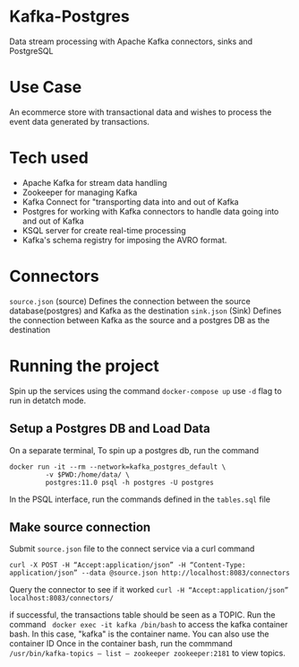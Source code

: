 # Kafka-Postgres
Data stream processing with Apache Kafka connectors, sinks and PostgreSQL
# Use Case
An ecommerce store with transactional data and wishes to process the event data generated by transactions. 

# Tech used
- Apache Kafka for stream data handling 
- Zookeeper for managing Kafka
- Kafka Connect for "transporting data into and out of Kafka
- Postgres for working with Kafka connectors to handle data going into and out of Kafka
- KSQL server for create real-time processing
- Kafka's schema registry for imposing the AVRO format.

# Connectors
`source.json` (source) Defines the connection between the source database(postgres) and Kafka as the destination
`sink.json` (Sink) Defines the connection between Kafka as the source and a postgres DB as the destination
# Running the project
Spin up the services using the command ` docker-compose up ` use `-d` flag to run in detatch mode.

## Setup a Postgres DB and Load Data
On a separate terminal, To spin up a postgres db, run the command
```
docker run -it --rm --network=kafka_postgres_default \
         -v $PWD:/home/data/ \
         postgres:11.0 psql -h postgres -U postgres
```
In the PSQL interface, run the commands defined in the `tables.sql` file
## Make source connection
Submit `source.json` file to the connect service via a curl command
```
curl -X POST -H “Accept:application/json” -H “Content-Type: application/json” --data @source.json http://localhost:8083/connectors
```
Query the connector to see if it worked `curl -H “Accept:application/json” localhost:8083/connectors/`

if successful, the transactions table should be seen as a TOPIC. Run the command
` docker exec -it kafka /bin/bash` to access the kafka container bash. In this case, "kafka" is the container name. You can also use the container ID
Once in the container bash, run the commmand `/usr/bin/kafka-topics — list — zookeeper zookeeper:2181` to view topics.
